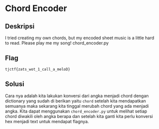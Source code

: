 # Chord Encoder

## Deskripsi
I tried creating my own chords, but my encoded sheet music is a little hard to read. Please play me my song!
chord_encoder.py

## Flag
```tjctf{zats_wot_1_call_a_meloD}```

## Solusi
Cara nya adalah kita lakukan konversi dari angka menjadi chord dengan dictionary yang sudah di berikan yaitu ```chord``` setelah kita mendapatkan semuanya maka sekarang kita tinggal merubah chord yang ada menjadi angka. Kita dapat menggunakan ```chord_encoder.py``` untuk melihat setiap chord diwakili oleh angka berapa dan setelah kita ganti kita perlu konversi hex menjadi text untuk mendapat flagnya.

